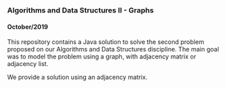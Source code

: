 ### Algorithms and Data Structures II - Graphs
#### October/2019
This repository contains a Java solution to solve the second problem proposed on our Algorithms and Data Structures discipline.
The main goal was to model the problem using a graph, with adjacency matrix or adjacency list.

We provide a solution using an adjacency matrix.


